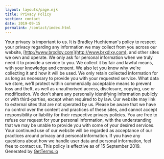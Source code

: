 ```yaml
---
layout: layouts/page.njk
title: Privacy Policy
section: contact
date: 2019-09-15
permalink: /contact/index.html
---
```


Your privacy is important to us. It is Bradley Huchteman's policy to respect your privacy regarding any information we may collect from you across our website, [http://www.brxdlxy.com](http://www.brxdlxy.com), and other sites we own and operate.
We only ask for personal information when we truly need it to provide a service to you. We collect it by fair and lawful means, with your knowledge and consent. We also let you know why we're collecting it and how it will be used.
We only retain collected information for as long as necessary to provide you with your requested service. What data we store, we'll protect within commercially acceptable means to prevent loss and theft, as well as unauthorised access, disclosure, copying, use or modification.
We don't share any personally identifying information publicly or with third-parties, except when required to by law.
Our website may link to external sites that are not operated by us. Please be aware that we have no control over the content and practices of these sites, and cannot accept responsibility or liability for their respective privacy policies.
You are free to refuse our request for your personal information, with the understanding that we may be unable to provide you with some of your desired services.
Your continued use of our website will be regarded as acceptance of our practices around privacy and personal information. If you have any questions about how we handle user data and personal information, feel free to contact us.
This policy is effective as of 15 September 2019.
Generated by [GetTerms.io](https://getterms.io/)
